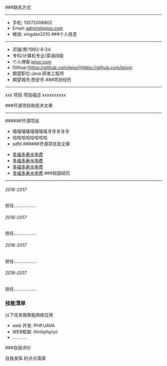 ###联系方式
***
+ 手机: 13572008802	
+ Email: admin@ipioo.com
+ 微信: xingdan2010 
###个人信息
***
+ 邓强/男/1992-6-24
+ 专科/计算机专业/英语四级
+ 个人博客:[ipioo.com](https://ipioo.com)
+ Githup:[https://github.com/ipioo](https://github.com/ipioo)
+ 期望职位:Java 研发工程师
+ 期望城市:西安市
###项目经历
***
xxx 项目
项目描述
xxxxxxxxxx

###开源项目和技术文章
***
######开源项目
* 嘻嘻嘻嘻嘻嘻嘻嘻寻寻寻寻寻
* 哈哈哈哈哈哈哈哈
* sdfd
######开源项目及文章
+ [多福多寿水电费](http://baidu.com)
+ [多福多寿水电费](http://baidu.com)
+ [多福多寿水电费](http://baidu.com)
+ [多福多寿水电费](http://baidu.com)
###校园经历

***

###### 2016-2017

担任..................

###### 2016-2017

担任..................

###### 2016-2017

担任..................

###### 2016-2017

担任..................

### 技能清单

以下任务我聚能熟练应用

+ web 开发:  PHP/JAVA
+ WEB框架: thinkphp/yii
+ ............

###自我评价

自我发挥.的点点滴滴

  





